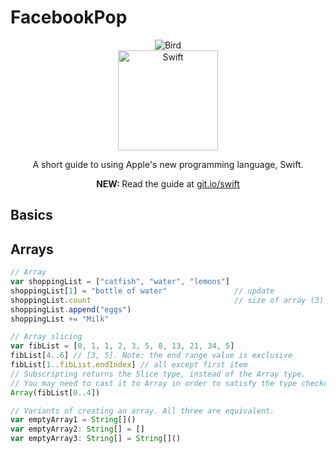 FacebookPop
===========

<p align="center">
  <img src="./img/swift-hero.png" alt="Bird">
  <br>
  <img src="./img/swift-text.png" alt="Swift" width="160px">
  <br>
</p>
<p align="center">A short guide to using Apple's new programming language, Swift.</p>

<p align="center"><strong>NEW: </strong>Read the guide at <a href="http://git.io/swift">git.io/swift</a></p>

## Basics



## Arrays

```js
// Array
var shoppingList = ["catfish", "water", "lemons"]
shoppingList[1] = "bottle of water"               // update 
shoppingList.count                                // size of array (3)
shoppingList.append("eggs")
shoppingList += "Milk"

// Array slicing
var fibList = [0, 1, 1, 2, 3, 5, 8, 13, 21, 34, 5]
fibList[4..6] // [3, 5]. Note: the end range value is exclusive
fibList[1..fibList.endIndex] // all except first item
// Subscripting returns the Slice type, instead of the Array type.
// You may need to cast it to Array in order to satisfy the type checker
Array(fibList[0..4])

// Variants of creating an array. All three are equivalent.
var emptyArray1 = String[]()
var emptyArray2: String[] = []
var emptyArray3: String[] = String[]()
```

